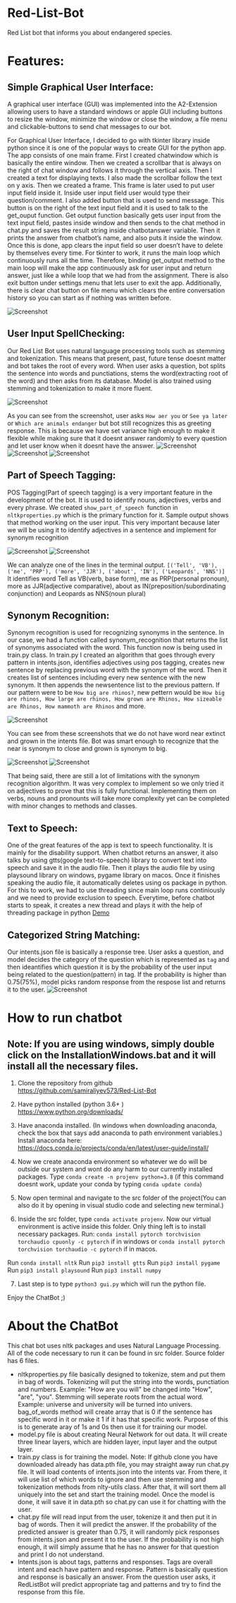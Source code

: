 # Red-List-Bot
Red List bot that informs you about endangered species.



# Features: 

## Simple Graphical User Interface: 

A graphical user interface (GUI) was implemented into the A2-Extension allowing users to have a standard windows or apple GUI including buttons to resize the window, minimize the window or close the window, a file menu and clickable-buttons to send chat messages to our bot. 

For Graphical User Interface, I decided to go with tkinter library inside python since it is one of the popular ways to create GUI for the python app. The app consists of one main frame. First I created chatwindow which is basically the entire window. Then we created a scrollbar that is always on the right of chat window and follows it through the vertical axis. Then I created a text for displaying texts. I also made the scrollbar follow the text on y axis. Then we created a frame. This frame is later used to put user input field inside it. Inside user input field user would type their question/comment. I also added button that is used to send message. This button is on the right of the text input field and it is used to talk to the get_ouput function. Get output function basically gets user input from the text input field, pastes inside window and then sends to the chat method in chat.py and saves the result string inside chatbotanswer variable. Then it prints the answer from chatbot’s name, and also puts it inside the window. Once this is done, app clears the input field so user doesn’t have to delete by themselves every time. For tkinter to work, it runs the main loop which continuously runs all the time. Therefore, binding get_output method to the main loop will make the app continuously ask for user input and return answer, just like a while loop that we had from the assignment. There is also exit button under settings menu that lets user to exit the app. Additionally, there is clear chat button on file menu which clears the entire conversation history so you can start as if nothing was written before.

![Screenshot](https://github.com/samiraliyev573/Red-List-Bot/blob/main/images/GUIScreenshot.png)

## User Input SpellChecking:

Our Red List Bot uses natural language processing tools such as stemming and tokenization. This means that present, past, future tense doesnt matter and bot takes the root of every word. When user asks a question, bot splits the sentence into words and punctiations, stems the word(extracting root of the word) and then asks from its database. Model is also trained using stemming and tokenization to make it more fluent. 

![Screenshot](https://github.com/samiraliyev573/Red-List-Bot/blob/main/images/InputSpellChecking.png)

As you can see from the screenshot, user asks `How aer you` or `See ya later` or `Which are animals endanger` but bot still recognizes this as greeting response. This is because we have set variance high enough to make it flexible while making sure that it doesnt answer randomly to every question and let user know when it doesnt have the answer.
![Screenshot](https://github.com/samiraliyev573/Red-List-Bot/blob/main/images/InputSpellCheckingProof1.png)
![Screenshot](https://github.com/samiraliyev573/Red-List-Bot/blob/main/images/Input%20SpellCheckingProof2.png)
![Screenshot](https://github.com/samiraliyev573/Red-List-Bot/blob/main/images/InputSpellCheckingProof3.png)

## Part of Speech Tagging:
POS Tagging(Part of speech tagging) is a very important feature in the development of the bot. It is used to identify nouns, adjectives, verbs and every phrase. We created `show_part_of_speech `function in `nltkproperties.py` which is the primary function for it. Sample output shows that method working on the user input. This very important because later we will be using it to identify adjectives in a sentence and implement for synonym recognition

![Screenshot](https://github.com/samiraliyev573/Red-List-Bot/blob/main/images/POSTagging.png)
![Screenshot](https://github.com/samiraliyev573/Red-List-Bot/blob/main/images/POSTaggingproof.png)

 We can analyze one of the lines in the terminal output. 
`[('Tell', 'VB'), ('me', 'PRP'), ('more', 'JJR'), ('about', 'IN'), ('Leopards', 'NNS')]`
It identifies word Tell as VB(verb, base form), me as PRP(personal pronoun), more as JJR(adjective comparative), about as IN(preposition/subordinating conjunction) and Leopards as NNS(noun plural)

## Synonym Recognition:

Synonym recognition is used for recognizing synonyms in the sentence. In our case, we had a function called synonym_recognition that returns the list of synonyms associated with the word. 
This function now is being used in train.py class. In train.py I created an algorithm that goes through every pattern in intents.json, identifies adjectives using pos tagging, creates new sentence by replacing previous word with the synonym of the word. Then it creates list of sentences including every new sentence with the new synonym. It then appends the newsentence list to the previous pattern. If our pattern were to be `How big are rhinos?`, new pettern would be `How big are rhinos, How large are rhinos, How grown are Rhinos, How sizeable are Rhinos, How mammoth are Rhinos` and more.



![Screenshot](https://github.com/samiraliyev573/Red-List-Bot/blob/main/images/SynonymRecognition.png)

You can see from these screenshots that we do not have word near extinct and grown in the intents file. Bot was smart enough to recognize that the near is synonym to close and grown is synonym to big. 

![Screenshot](https://github.com/samiraliyev573/Red-List-Bot/blob/main/images/SynonymRecognitionProof.png)
![Screenshot](https://github.com/samiraliyev573/Red-List-Bot/blob/main/images/SynonymRecognitionProof2.png)

That being said, there are still a lot of limitations with the synonym recognition algorithm. It was very complex to implement so we only tried it on adjectives to prove that this is fully functional. Implementing them on verbs, nouns and pronounts will take more complexity yet can be completed with minor changes to methods and classes. 




## Text to Speech:

One of the great features of the app is text to speech functionality. It is mainly for the disability support. When chatbot returns an answer, it also talks by using gtts(google text-to-speech) library to convert text into speech and save it in the audio file. Then it plays the audio file by using playsound library on windows, pygame library on macos. Once it finishes speaking the audio file, it automatically deletes using os package in python. For this to work, we had to use threading since main loop runs continiously and we need to provide exclusion to speech. 
Everytime, before chatbot starts to speak, it creates a new thread and plays it with the help of threading package in python
[Demo](https://www.youtube.com/watch?v=76tbERg_9Bc&feature=youtu.be)


## Categorized String Matching:

Our intents.json file is basically a response tree. User asks a question, and model decides the category of the question which is represented as `tag` and then ideantifies which question it is by the probability of the user input being related to the question(pattern) in tag. If the probability is higher than 0.75(75%), model picks random response from the respose list and returns it to the user. 
![Screenshot](https://github.com/samiraliyev573/Red-List-Bot/blob/main/images/categorizedstringmatching.png)

# How to run chatbot 
## Note: If you are using windows, simply double click on the InstallationWindows.bat and it will install all the necessary files.


1. Clone the repository from github
https://github.com/samiraliyev573/Red-List-Bot

2. Have python installed (python 3.6+ )
https://www.python.org/downloads/

3. Have anaconda installed. (In windows when downloading anaconda, check the box that says add anaconda to path environment variables.)
Install anaconda here: https://docs.conda.io/projects/conda/en/latest/user-guide/install/

4. Now we create anaconda environment so whatever we do will be outside our system and wont do any harm to our currently installed packages. Type `conda create -n projenv python=3.8` (if this command doesnt work, update your conda by typing `conda update conda`)

5. Now open terminal and navigate to the src folder of the project(You can also do it by opening in visual studio code and selecting new terminal.)

6. Inside the src folder, type `conda activate projenv`. Now our virtual environment is active inside this folder. Only thing left is to install necessary packages. 
  Run: `conda install pytorch torchvision torchaudio cpuonly -c pytorch` if in windows or 
  `conda install pytorch torchvision torchaudio -c pytorch` if in macos.
  
  Run `conda install nltk`
  Run `pip3 install gtts`
  Run `pip3 install pygame`
  Run `pip3 install playsound`
  Run `pip3 install numpy`
  
7. Last step is to type `python3 gui.py` which will run the python file.


Enjoy the ChatBot ;)



# About the ChatBot

This chat bot uses nltk packages and uses Natural Language Processing. All of the code necessary to run it can be found in src folder. Source folder has 6 files.
  * nltkproperties.py file basically designed to tokenize, stem and put them in bag of words. Tokenizing will put the string into the words, punctiation and numbers.
  Example: "How are you will" be changed into "How", "are", "you". Stemming will seperate roots from the actual word. Example: universe and university will be    turned into univers. bag_of_words method will create array that is 0 if the sentence has specific word in it or make it 1 if it has that specific work. Purpose of this is to generate aray of 1s and 0s then use it for training our model.
  * model.py file is about creating Neural Network for out data. It will create three linear layers, which are hidden layer, input layer  and the output layer. 
  * train.py class is for training the model. Note: If github clone you have downloaded already has data.pth file, you may straight away run chat.py file. It will load contents of intents.json into the intents var. From there, it will use list of which words to ignore and then use stemming and tokenization methods from nlty-utils class. After that, it will sort them all uniquely into the set and start the training model. Once the model is done, it will save it in data.pth so chat.py can use it for chatting with the user. 
  * chat.py file will read input from the user, tokenize it and then put it in bag of words. Then it will predict the answer. If the probability of the predicted answer is greater than 0.75, it will randomly pick responses from intents.json and present it to the user. If the probability is not high enough, it will simply assume that he has no answer for that question and print I do not understand. 
  * Intents.json is about tags, patterns and responses. Tags are overall intent and each have pattern and response. Pattern is basically question and response is basically an answer. From the question user asks, it RedListBot will predict appropriate tag and patterns and try to find the response from this file.
  




